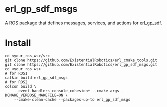 erl_gp_sdf_msgs
=================

A ROS package that defines messages, services, and actions for [erl_gp_sdf](https://github.com/ExistentialRobotics/erl_gp_sdf).

# Install

```shell
cd <your_ros_ws>/src
git clone https://github.com/ExistentialRobotics/erl_cmake_tools.git
git clone https://github.com/ExistentialRobotics/erl_gp_sdf_msgs.git
cd <your_ros_ws>
# for ROS1
catkin build erl_gp_sdf_msgs
# for ROS2
colcon build \
    --event-handlers console_cohesion+ --cmake-args -DCMAKE_VERBOSE_MAKEFILE=ON \
    --cmake-clean-cache --packages-up-to erl_gp_sdf_msgs
```
